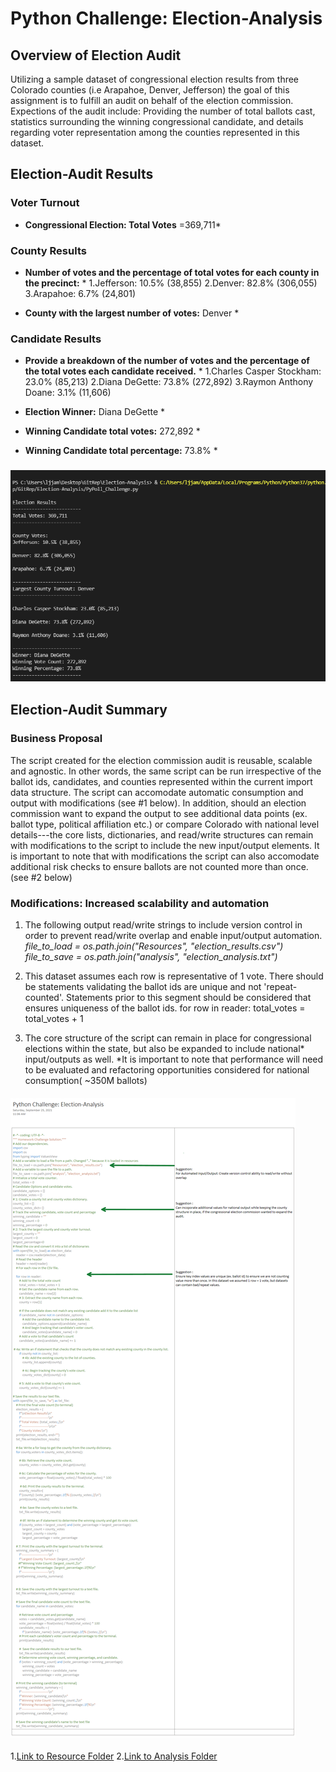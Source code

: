 # Python Challenge: Election-Analysis

## **Overview of Election Audit**
Utilizing a sample dataset of congressional election results from three Colorado counties (i.e Arapahoe, Denver, Jefferson) the goal of this assignment is to fulfill an audit on behalf of the election commission. Expections of the audit include: Providing the number of total ballots cast, statistics surrounding the winning congressional candidate, and details regarding voter representation among the counties represented in this dataset. 



## **Election-Audit Results**

### **Voter Turnout**

   * **Congressional Election: Total Votes** =369,711*

### **County Results**
   * **Number of votes and the percentage of total votes for each county in the precinct:** *
1.Jefferson: 10.5% (38,855)
2.Denver: 82.8% (306,055)
3.Arapahoe: 6.7% (24,801)

   * **County with the largest number of votes:** Denver *

### **Candidate Results**
   * **Provide a breakdown of the number of votes and the percentage of the total votes each candidate received.** *
1.Charles Casper Stockham: 23.0% (85,213)
2.Diana DeGette: 73.8% (272,892)
3.Raymon Anthony Doane: 3.1% (11,606)

   * **Election Winner:** Diana DeGette *
   * **Winning Candidate total votes:**  272,892 *
   * **Winning Candidate total percentage:** 73.8% *

### ![Election-Analysis Image](https://github.com/ljlodl5/Election-Analysis/blob/main/Analysis/Election%20Analysis-terminal%20.png)


## **Election-Audit Summary**
### **Business Proposal** 
The script created for the election commission audit is reusable, scalable and agnostic. In other words, the same script can be run irrespective of the ballot ids, candidates, and counties represented within the current import data structure. 
The script can accomodate automatic consumption and output with modifications (see #1 below). In addition, should an election commission want to expand the output to see additional data points (ex. ballot type, political affiliation etc.) or compare Colorado with national level details---the core lists, dictionaries, and read/write structures can remain with modifications to the script to include the new input/output elements. 
It is important to note that with modifications the script can also accomodate additional risk checks to ensure ballots are not counted more than once. (see #2 below)


### **Modifications: Increased scalability and automation**
1) The following output read/write strings to include version control in order to prevent read/write overlap and enable input/output automation.
*file_to_load = os.path.join("Resources", "election_results.csv")*
*file_to_save = os.path.join("analysis", "election_analysis.txt")*

2) This dataset assumes each row is representative of 1 vote. There should be statements validating the ballot ids are unique and not 'repeat-counted'. Statements prior to this segment should be considered that ensures uniqueness of the ballot ids. 
    for row in reader:
        total_votes = total_votes + 1

3) The core structure of the script can remain in place for congressional elections within the state, but also be expanded to include national* input/outputs as well. *It is important to note that performance will need to be evaluated and refactoring opportunities considered for national consumption( ~350M ballots) 

#### ![Election Summary: Script Modification Suggestions](https://github.com/ljlodl5/Election-Analysis/blob/main/Resources/Election-Analysis%20Script.png)

1.[Link to Resource Folder](https://github.com/ljlodl5/Election-Analysis/tree/main/Resources)
2.[Link to Analysis Folder](https://github.com/ljlodl5/Election-Analysis/tree/main/Analysis)